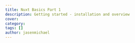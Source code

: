 ```yaml
---
title: Nuxt Basics Part 1
description: Getting started - installation and overview
cover:
category:
tags: []
author: jasenmichael
---
```


